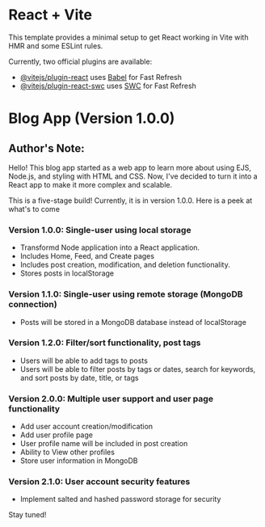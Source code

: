 # React + Vite

This template provides a minimal setup to get React working in Vite with HMR and some ESLint rules.

Currently, two official plugins are available:

- [@vitejs/plugin-react](https://github.com/vitejs/vite-plugin-react/blob/main/packages/plugin-react/README.md) uses [Babel](https://babeljs.io/) for Fast Refresh
- [@vitejs/plugin-react-swc](https://github.com/vitejs/vite-plugin-react-swc) uses [SWC](https://swc.rs/) for Fast Refresh


# Blog App (Version 1.0.0)

## Author's Note:

Hello! This blog app started as a web app to learn more about using EJS, Node.js, and styling with HTML and CSS. Now, I've decided to turn it into a React app to make it more complex and scalable.

This is a five-stage build! Currently, it is in version 1.0.0. Here is a peek at what's to come

### Version 1.0.0: Single-user using local storage
 - Transformd Node application into a React application.
 - Includes Home, Feed, and Create pages
 - Includes post creation, modification, and deletion functionality.
 - Stores posts in localStorage
### Version 1.1.0: Single-user using remote storage (MongoDB connection)
 - Posts will be stored in a MongoDB database instead of localStorage
### Version 1.2.0: Filter/sort functionality, post tags
 - Users will be able to add tags to posts
 - Users will be able to filter posts by tags or dates, search for keywords, and sort posts by date, title, or tags
### Version 2.0.0: Multiple user support and user page functionality
 - Add user account creation/modification
 - Add user profile page
 - User profile name will be included in post creation
 - Ability to View other profiles
 - Store user information in MongoDB
### Version 2.1.0: User account security features
 - Implement salted and hashed password storage for security

Stay tuned!